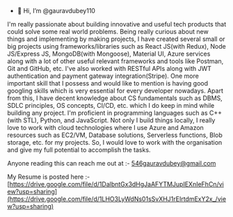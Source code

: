 - 👋 Hi, I’m @gauravdubey110

I'm really passionate about building innovative and useful tech products that could solve some real world problems. Being really curious about new things and implementing by making projects, I have created several small or big projects using frameworks/libraries such as React JS(with Redux), Node JS/Express JS, MongoDB(with Mongoose), Material UI, Azure services along with a lot of other useful relevant frameworks and tools like Postman, Git and GitHub, etc. 
I've also worked with RESTful APIs along with JWT authentication and payment gateway integration(Stripe). 
One more important skill that I possess and would like to mention is having good googling skills which is very essential for every developer nowadays. Apart from this, I have decent knowledge about CS fundamentals such as DBMS, SDLC principles, OS concepts, CI/CD, etc. which I do keep in mind while building any project. 
I'm proficient in programming languages such as C++(with STL), Python, and JavaScript. Not only I build things locally, I really love to work with cloud technologies where I use Azure and Amazon resources such as EC2/VM, Database solutions, Serverless functions, Blob storage, etc. for my projects. 
So, I would love to work with the organisation and give my full potential to accomplish the tasks.

Anyone reading this can reach me out at :- 546gauravdubey@gmail.com


My Resume is posted here :- [https://drive.google.com/file/d/1DalbntGx3dHgJaAFYTMJupIEXnIeFhCn/view?usp=sharing](https://drive.google.com/file/d/1LHO3LyWdNs01sSvXHJ1rEIrtdmExY2x_/view?usp=sharing)


<!---
gauravdubey110/gauravdubey110 is a ✨ special ✨ repository because its `README.md` (this file) appears on your GitHub profile.
You can click the Preview link to take a look at your changes.
--->
